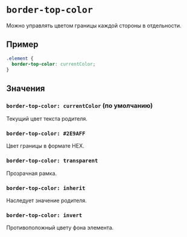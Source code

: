 # `border-top-color`

Можно управлять цветом границы каждой стороны в отдельности.

## Пример

```css
.element {
  border-top-color: currentColor;
}
```

## Значения

### `border-top-color: currentColor` (по умолчанию)

Текущий цвет текста родителя.

### `border-top-color: #2E9AFF`

Цвет границы в формате HEX.

### `border-top-color: transparent`

Прозрачная рамка.

### `border-top-color: inherit`

Наследует значение родителя.

### `border-top-color: invert`

Противоположный цвету фона элемента.
